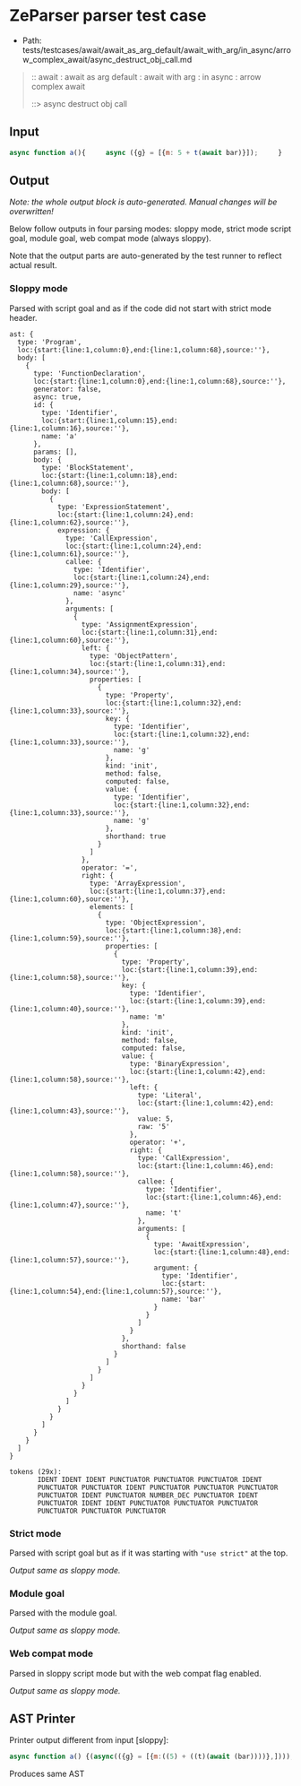 # ZeParser parser test case

- Path: tests/testcases/await/await_as_arg_default/await_with_arg/in_async/arrow_complex_await/async_destruct_obj_call.md

> :: await : await as arg default : await with arg : in async : arrow complex await
>
> ::> async destruct obj call

## Input

`````js
async function a(){     async ({g} = [{m: 5 + t(await bar)}]);     }
`````

## Output

_Note: the whole output block is auto-generated. Manual changes will be overwritten!_

Below follow outputs in four parsing modes: sloppy mode, strict mode script goal, module goal, web compat mode (always sloppy).

Note that the output parts are auto-generated by the test runner to reflect actual result.

### Sloppy mode

Parsed with script goal and as if the code did not start with strict mode header.

`````
ast: {
  type: 'Program',
  loc:{start:{line:1,column:0},end:{line:1,column:68},source:''},
  body: [
    {
      type: 'FunctionDeclaration',
      loc:{start:{line:1,column:0},end:{line:1,column:68},source:''},
      generator: false,
      async: true,
      id: {
        type: 'Identifier',
        loc:{start:{line:1,column:15},end:{line:1,column:16},source:''},
        name: 'a'
      },
      params: [],
      body: {
        type: 'BlockStatement',
        loc:{start:{line:1,column:18},end:{line:1,column:68},source:''},
        body: [
          {
            type: 'ExpressionStatement',
            loc:{start:{line:1,column:24},end:{line:1,column:62},source:''},
            expression: {
              type: 'CallExpression',
              loc:{start:{line:1,column:24},end:{line:1,column:61},source:''},
              callee: {
                type: 'Identifier',
                loc:{start:{line:1,column:24},end:{line:1,column:29},source:''},
                name: 'async'
              },
              arguments: [
                {
                  type: 'AssignmentExpression',
                  loc:{start:{line:1,column:31},end:{line:1,column:60},source:''},
                  left: {
                    type: 'ObjectPattern',
                    loc:{start:{line:1,column:31},end:{line:1,column:34},source:''},
                    properties: [
                      {
                        type: 'Property',
                        loc:{start:{line:1,column:32},end:{line:1,column:33},source:''},
                        key: {
                          type: 'Identifier',
                          loc:{start:{line:1,column:32},end:{line:1,column:33},source:''},
                          name: 'g'
                        },
                        kind: 'init',
                        method: false,
                        computed: false,
                        value: {
                          type: 'Identifier',
                          loc:{start:{line:1,column:32},end:{line:1,column:33},source:''},
                          name: 'g'
                        },
                        shorthand: true
                      }
                    ]
                  },
                  operator: '=',
                  right: {
                    type: 'ArrayExpression',
                    loc:{start:{line:1,column:37},end:{line:1,column:60},source:''},
                    elements: [
                      {
                        type: 'ObjectExpression',
                        loc:{start:{line:1,column:38},end:{line:1,column:59},source:''},
                        properties: [
                          {
                            type: 'Property',
                            loc:{start:{line:1,column:39},end:{line:1,column:58},source:''},
                            key: {
                              type: 'Identifier',
                              loc:{start:{line:1,column:39},end:{line:1,column:40},source:''},
                              name: 'm'
                            },
                            kind: 'init',
                            method: false,
                            computed: false,
                            value: {
                              type: 'BinaryExpression',
                              loc:{start:{line:1,column:42},end:{line:1,column:58},source:''},
                              left: {
                                type: 'Literal',
                                loc:{start:{line:1,column:42},end:{line:1,column:43},source:''},
                                value: 5,
                                raw: '5'
                              },
                              operator: '+',
                              right: {
                                type: 'CallExpression',
                                loc:{start:{line:1,column:46},end:{line:1,column:58},source:''},
                                callee: {
                                  type: 'Identifier',
                                  loc:{start:{line:1,column:46},end:{line:1,column:47},source:''},
                                  name: 't'
                                },
                                arguments: [
                                  {
                                    type: 'AwaitExpression',
                                    loc:{start:{line:1,column:48},end:{line:1,column:57},source:''},
                                    argument: {
                                      type: 'Identifier',
                                      loc:{start:{line:1,column:54},end:{line:1,column:57},source:''},
                                      name: 'bar'
                                    }
                                  }
                                ]
                              }
                            },
                            shorthand: false
                          }
                        ]
                      }
                    ]
                  }
                }
              ]
            }
          }
        ]
      }
    }
  ]
}

tokens (29x):
       IDENT IDENT IDENT PUNCTUATOR PUNCTUATOR PUNCTUATOR IDENT
       PUNCTUATOR PUNCTUATOR IDENT PUNCTUATOR PUNCTUATOR PUNCTUATOR
       PUNCTUATOR IDENT PUNCTUATOR NUMBER_DEC PUNCTUATOR IDENT
       PUNCTUATOR IDENT IDENT PUNCTUATOR PUNCTUATOR PUNCTUATOR
       PUNCTUATOR PUNCTUATOR PUNCTUATOR
`````

### Strict mode

Parsed with script goal but as if it was starting with `"use strict"` at the top.

_Output same as sloppy mode._

### Module goal

Parsed with the module goal.

_Output same as sloppy mode._

### Web compat mode

Parsed in sloppy script mode but with the web compat flag enabled.

_Output same as sloppy mode._

## AST Printer

Printer output different from input [sloppy]:

````js
async function a() {(async(({g} = [{m:((5) + ((t)(await (bar))))},])));}
````

Produces same AST
